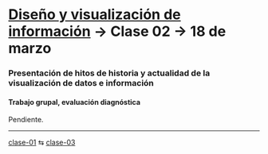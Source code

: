 # [Diseño y visualización de información](https://github.com/profesorfaco/aud5v027-2025) → Clase 02 → 18 de marzo

### Presentación de hitos de historia y actualidad de la visualización de datos e información

#### Trabajo grupal, evaluación diagnóstica

Pendiente.

_ _ _ _ 

[clase-01](https://github.com/profesorfaco/aud5v027-2025/blob/main/clase-01/README.md) ⇆ [clase-03](https://github.com/profesorfaco/aud5v027-2025/blob/main/clase-03/README.md)
